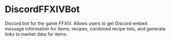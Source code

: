 # DiscordFFXIVBot
 Discord bot for the game FFXIV.
Allows users to get Discord embed message information for items, recipes, combined recipe lists, and generate links to market data for items.
